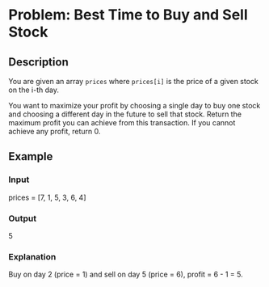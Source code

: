 # Problem: Best Time to Buy and Sell Stock

## Description

You are given an array `prices` where `prices[i]` is the price of a given stock on the i-th day.

You want to maximize your profit by choosing a single day to buy one stock and choosing a different day in the future to sell that stock. Return the maximum profit you can achieve from this transaction. If you cannot achieve any profit, return 0.

## Example

### Input

prices = [7, 1, 5, 3, 6, 4]

### Output

5

### Explanation
Buy on day 2 (price = 1) and sell on day 5 (price = 6), profit = 6 - 1 = 5.

